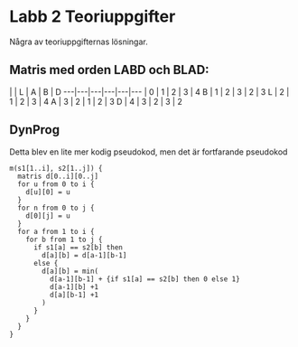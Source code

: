 # Labb 2 Teoriuppgifter
Några av teoriuppgifternas lösningar.

## Matris med orden LABD och BLAD:

   |   | L | A | B | D
---|---|---|---|---|---
   | 0 | 1 | 2 | 3 | 4
 B | 1 | 2 | 3 | 2 | 3
 L | 2 | 1 | 2 | 3 | 4
 A | 3 | 2 | 1 | 2 | 3
 D | 4 | 3 | 2 | 3 | 2

## DynProg
Detta blev en lite mer kodig pseudokod, men det är fortfarande pseudokod

```
m(s1[1..i], s2[1..j]) {
  matris d[0..i][0..j]
  for u from 0 to i {
    d[u][0] = u 
  }
  for n from 0 to j {
    d[0][j] = u 
  }
  for a from 1 to i {
    for b from 1 to j {
      if s1[a] == s2[b] then
        d[a][b] = d[a-1][b-1]
      else {
        d[a][b] = min(
          d[a-1][b-1] + {if s1[a] == s2[b] then 0 else 1}
          d[a-1][b] +1
          d[a][b-1] +1  
        )
      }
    }
  }
}
```
